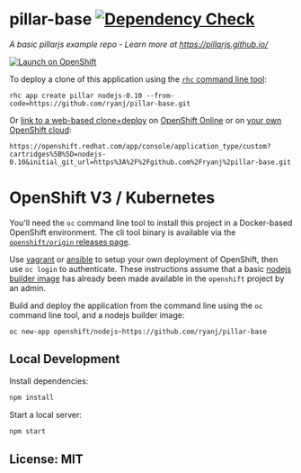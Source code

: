 # pillar-base [![Dependency Check](http://img.shields.io/david/ryanj/pillar-base.svg)](https://david-dm.org/ryanj/pillar-base)
*A basic pillarjs example repo - Learn more at https://pillarjs.github.io/*

[![Launch on OpenShift](https://launch-shifter.rhcloud.com/launch.svg)](https://openshift.redhat.com/app/console/application_type/custom?cartridges%5B%5D=nodejs-0.10&initial_git_url=https%3A%2F%2Fgithub.com%2Fryanj%2Fpillar-base.git&name=pillarjs)

To deploy a clone of this application using the [`rhc` command line tool](http://rubygems.org/gems/rhc):

    rhc app create pillar nodejs-0.10 --from-code=https://github.com/ryanj/pillar-base.git
    
Or [link to a web-based clone+deploy](https://openshift.redhat.com/app/console/application_type/custom?cartridges%5B%5D=nodejs-0.10&initial_git_url=https%3A%2F%2Fgithub.com%2Fryanj%2Fpillar-base.git) on [OpenShift Online](http://OpenShift.com) or on [your own OpenShift cloud](http://openshift.github.io): 

    https://openshift.redhat.com/app/console/application_type/custom?cartridges%5B%5D=nodejs-0.10&initial_git_url=https%3A%2F%2Fgithub.com%2Fryanj%2pillar-base.git

# OpenShift V3 / Kubernetes

You'll need the `oc` command line tool to install this project in a Docker-based OpenShift environment.  The cli tool binary is available via the [`openshift/origin` releases page](https://github.com/openshift/origin/releases/).

Use [vagrant](http://openshift.org/vm) or [ansible](https://github.com/openshift/openshift-ansible) to setup your own deployment of OpenShift, then use `oc login` to authenticate. These instructions assume that a basic [nodejs builder image](https://github.com/openshift/origin/tree/master/examples/image-streams) has already been made available in the `openshift` project by an admin.

Build and deploy the application from the command line using the `oc` command line tool, and a nodejs builder image:

    oc new-app openshift/nodejs~https://github.com/ryanj/pillar-base

## Local Development
Install dependencies:

```bash
npm install
```

Start a local server:

```bash
npm start
```

## License: MIT
